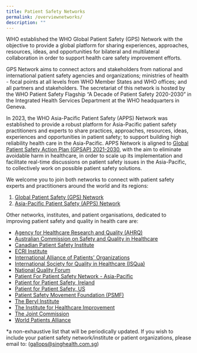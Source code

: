 ```yaml
---
title: Patient Safety Networks
permalink: /overviewnetworks/
description: ""
---
```

WHO established the WHO Global Patient Safety (GPS) Network with the objective to provide a global platform for sharing experiences, approaches, resources, ideas, and opportunities for bilateral and multilateral collaboration in order to support health care safety improvement efforts.

GPS Network aims to connect actors and stakeholders from national and international patient safety agencies and organizations; ministries of health - focal points at all levels from WHO Member States and WHO offices; and all partners and stakeholders. The secretariat of this network is hosted by the WHO Patient Safety Flagship “A Decade of Patient Safety 2020-2030” in the Integrated Health Services Department at the WHO headquarters in Geneva.

In 2023, the WHO Asia-Pacific Patient Safety (APPS) Network was established to provide a robust platform for Asia-Pacific patient safety practitioners and experts to share practices, approaches, resources, ideas, experiences and opportunities in patient safety; to support building high reliability health care in the Asia-Pacific. APPS Network is aligned to [Global Patient Safety Action Plan (GPSAP) 2021-2030](https://www.who.int/teams/integrated-health-services/patient-safety/policy/global-patient-safety-action-plan), with the aim to eliminate avoidable harm in healthcare, in order to scale up its implementation and facilitate real-time discussions on patient safety issues in the Asia-Pacific, to collectively work on possible patient safety solutions.

We welcome you to join both networks to connect with patient safety experts and practitioners around the world and its regions:

1. [Global Patient Safety (GPS) Network](https://ezcollab.who.int/gpsn)
2. [Asia-Pacific Patient Safety (APPS) Network](https://ezcollab.who.int/gpsn/apps)

Other networks, institutes, and patient organisations, dedicated to improving patient safety and quality in health care are:

* [Agency for Healthcare Research and Quality (AHRQ)](https://www.ahrq.gov/)
* [Australian Commission on Safety and Quality in Healthcare ](https://www.safetyandquality.gov.au/)
* [Canadian Patient Safety Institute](https://www.patientsafetyinstitute.ca/en/Pages/default.aspx)
* [ECRI Institute](https://www.ecri.org/)
* [International Alliance of Patients' Organizations ](https://www.iapo.org.uk/)
* [International Society for Quality in Healthcare (ISQua)](https://isqua.org/)
* [National Quality Forum](https://www.qualityforum.org/Home.aspx)
* [Patient For Patient Safety Network - Asia-Pacific](https://calltoaction.pairacademy.org/index.php)
* [Patient for Patient Safety, Ireland](https://patientsforpatientsafety.ie/)
* [Patient for Patient Safety, US](https://www.pfps.us/)
* [Patient Safety Movement Foundation (PSMF)](https://psmf.org/)
* [The Beryl Institute](https://theberylinstitute.org/)
* [The Institute for Healthcare Improvement](https://www.ihi.org/)
* [The Joint Commission](https://www.jointcommission.org/)
* [World Patients Alliance](https://www.worldpatientsalliance.org/)

*a non-exhaustive list that will be periodically updated. If you wish to include your patient safety network/institute or patient organizations, please email to:  (gallops@singhealth.com.sg)